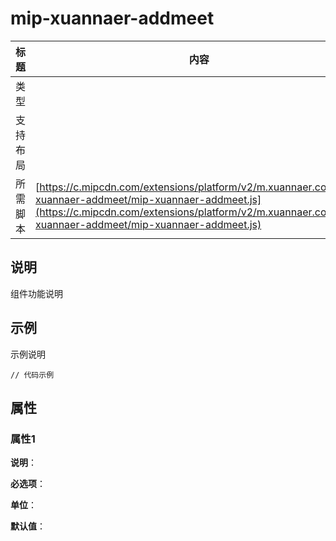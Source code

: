 # mip-xuannaer-addmeet

标题|内容
----|----
类型|
支持布局|
所需脚本| [https://c.mipcdn.com/extensions/platform/v2/m.xuannaer.com/mip-xuannaer-addmeet/mip-xuannaer-addmeet.js](https://c.mipcdn.com/extensions/platform/v2/m.xuannaer.com/mip-xuannaer-addmeet/mip-xuannaer-addmeet.js)

## 说明

组件功能说明

## 示例

示例说明

```
// 代码示例
```

## 属性

### 属性1

**说明**：

**必选项**：

**单位**：

**默认值**：